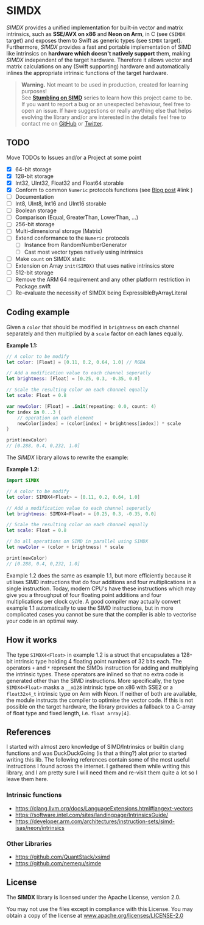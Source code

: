 # SIMDX

*SIMDX* provides a unified implementation for built-in vector and matrix intrinsics, such as **SSE/AVX on x86** and **Neon on Arm**, in C
(see `CSIMDX` target) and exposes them to Swift as generic types (see `SIMDX` target). Furthermore, *SIMDX* provides a fast and portable
implementation of SIMD like intrinsics on **hardware which doesn't natively support** them, making *SIMDX* independent of the target 
hardware. Therefore it allows vector and matrix calculations on any (Swift supporting) hardware and automatically inlines the appropriate 
intrinsic functions of the target hardware.

> **Warning.** Not meant to be used in production, created for learning purposes! <br/> See [**Stumbling on SIMD**](https://blog.wntr.me/posts/001-the-properties-of-space/) series to learn how this project came to be. <br/>If you want to report a bug or an unexpected behaviour, feel free to open an issue. If have suggestions or really anything else that helps evolving the library and/or are interested in the details feel free to contact me on [GitHub](https://github.com/markuswntr) or [Twitter](https://twitter.com/markuswntr).

## TODO

Move TODOs to Issues and/or a Project at some point

- [x] 64-bit storage
- [x] 128-bit storage
- [x] Int32, UInt32, Float32 and Float64 storable
- [x] Conform to common `Numeric` protocols functions (see [Blog post]() #link )
- [ ] Documentation
- [ ] Int8, UInt8, Int16 and UInt16 storable
- [ ] Boolean storage
- [ ] Comparison (Equal, GreaterThan, LowerThan, ...)
- [ ] 256-bit storage
- [ ] Multi-dimensional storage (Matrix)
- [ ] Extend conformance to the `Numeric` protocols
    - [ ] Instance from RandomNumberGenerator
    - [ ] Cast most vector types natively using intrinsics
- [ ] Make `count` on SIMDX static
- [ ] Extension on Array `init(SIMDX)` that uses native intrinsics store
- [ ] 512-bit storage
- [ ] Remove the ARM 64 requirement and any other platform restriction in Package.swift
- [ ] Re-evaluate the necessity of SIMDX being ExpressibleByArrayLiteral

## Coding example

Given a `color` that should be modified in `brightness` on each channel separately and then multiplied by a `scale` factor on each lanes equally.

**Example 1.1:**

```swift
// A color to be modify
let color: [Float] = [0.11, 0.2, 0.64, 1.0] // RGBA

// Add a modification value to each channel seperatly
let brightness: [Float] = [0.25, 0.3, -0.35, 0.0]

// Scale the resulting color on each channel equally
let scale: Float = 0.8

var newColor: [Float] = .init(repeating: 0.0, count: 4)
for index in 0...3 {
    // operation on each element
    newColor[index] = (color[index] + brightness[index]) * scale 
}

print(newColor)
// [0.288, 0.4, 0,232, 1.0]
```

The *SIMDX* library allows to rewrite the example:

**Example 1.2:**

```swift
import SIMDX

// A color to be modify
let color: SIMDX4<Float> = [0.11, 0.2, 0.64, 1.0]

// Add a modification value to each channel seperatly
let brightness: SIMDX4<Float> = [0.25, 0.3, -0.35, 0.0]

// Scale the resulting color on each channel equally
let scale: Float = 0.8

// Do all operations on SIMD in parallel using SIMDX
let newColor = (color + brightness) * scale

print(newColor)
// [0.288, 0.4, 0,232, 1.0]
```

Example 1.2 does the same as example 1.1, but more efficiently because it utilises SIMD instructions that do four additions and four multiplications in a single instruction. Today, modern CPU's have these instructions which may give you a throughput of four floating point additions and four multiplications per clock cycle. A good compiler may actually convert example 1.1 automatically to use the SIMD instructions, but in more complicated cases you cannot be sure that the compiler is able to vectorise your code in an optimal way.

## How it works

The type `SIMDX4<Float>` in example 1.2 is a struct that encapsulates a 128-bit intrinsic type holding 4 floating point numbers of 32 bits each. The operators `+` and `*` represent the SIMDs instruction for adding and multiplying the intrinsic types. These operators are inlined so that no extra code is generated other than the SIMD instructions. More specifically, the type `SIMDX4<Float>` masks a `__m128` intrinsic type on x86 with SSE2 or a `float32x4_t` intrinsic type on Arm with Neon. If neither of both are available, the module instructs the compiler to optimise the vector code. If this is not possible on the target hardware, the library provides a fallback to a C-array of float type and fixed length, i.e. `float array[4]`.

## References 

I started with almost zero knowledge of SIMD/Intrinsics or builtin clang functions and was DuckDuckGoing (is that a thing?) alot prior to started writing this lib. The following references contain some of the most useful instructions I found across the internet.
I gathered them while writing this library, and I am pretty sure I will need them and re-visit them quite a lot so I leave them here.

### Intrinsic functions

- https://clang.llvm.org/docs/LanguageExtensions.html#langext-vectors
- https://software.intel.com/sites/landingpage/IntrinsicsGuide/
- https://developer.arm.com/architectures/instruction-sets/simd-isas/neon/intrinsics

### Other Libraries

- https://github.com/QuantStack/xsimd
- https://github.com/nemequ/simde

## License

The **SIMDX** library is licensed under the Apache License, version 2.0.

You may not use the files except in compliance with this License. You may obtain a copy of the license at www.apache.org/licenses/LICENSE-2.0
